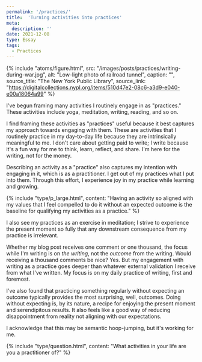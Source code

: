 ```yaml
---
permalink: '/practices/'
title:  'Turning activities into practices'
meta: 
  description: ''
date: 2021-12-08
type: Essay
tags:
  - Practices
---
```


{% include "atoms/figure.html", src: "/images/posts/practices/writing-during-war.jpg", alt: "Low-light photo of railroad tunnel", caption: "", source_title: "The New York Public Library", source_link: "https://digitalcollections.nypl.org/items/510d47e2-08c6-a3d9-e040-e00a18064a99" %}

I've begun framing many activities I routinely engage in as "practices." These activities include yoga, meditation, writing, reading, and so on.

I find framing these activities as "practices" useful because it best captures my approach towards engaging with them. These are activities that I routinely practice in my day-to-day life because they are intrinsically meaningful to me. I don't care about getting paid to write; I write because it's a fun way for me to think, learn, reflect, and share. I'm here for the writing, not for the money.

Describing an activity as a "practice" also captures my intention with engaging in it, which is as a practitioner. I get out of my practices what I put into them. Through this effort, I experience joy in my practice while learning and growing.

{% include "type/p_large.html", content: "Having an activity so aligned with my values that I feel compelled to do it without an expected outcome is the baseline for qualifying my activities as a practice." %}

I also see my practices as an exercise in meditation; I strive to experience the present moment so fully that any downstream consequence from my practice is irrelevant.

Whether my blog post receives one comment or one thousand, the focus while I'm writing is on _the writing_, not the _outcome_ from the writing. Would receiving a thousand comments be nice? Yes. But my engagement with writing as a practice goes deeper than whatever external validation I receive from what I've written. My focus is on my daily practice of writing, first and foremost.

I've also found that practicing something regularly without expecting an outcome typically provides the most surprising, well, outcomes. Doing without expecting is, by its nature, a recipe for enjoying the present moment and serendipitous results. It also feels like a good way of reducing disappointment from reality not aligning with our expectations.

I acknowledge that this may be semantic hoop-jumping, but it's working for me.

{% include "type/question.html", content: "What activities in your life are you a practitioner of?" %}

